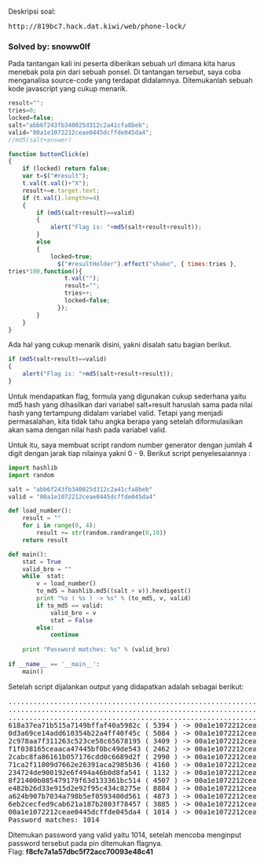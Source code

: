 Deskripsi soal:
<pre>
http://819bc7.hack.dat.kiwi/web/phone-lock/
</pre>
<h3>Solved by: snoww0lf</h3>
Pada tantangan kali ini peserta diberikan sebuah url dimana kita harus menebak pola pin dari sebuah ponsel.
Di tantangan tersebut, saya coba menganalisa source-code yang terdapat didalamnya. Ditemukanlah sebuah kode javascript yang cukup menarik.

```javascript
result="";
tries=0;
locked=false;
salt="abb6f243fb340025d312c2a41cfa8beb";
valid="00a1e1072212ceae0445dcffde045da4";
//md5(salt+answer)

function buttonClick(e)
{
	if (locked) return false;
	var t=$("#result");
	t.val(t.val()+"X");
	result+=e.target.text;
	if (t.val().length>=4)
	{
		if (md5(salt+result)==valid)
		{
			alert("Flag is: "+md5(salt+result+result));
		}
		else
		{
			locked=true;
			  $("#resultHolder").effect("shake", { times:tries }, 
tries*100,function(){
				t.val("");
				result="";
				tries++;
				locked=false;
			  });
		}
	}
}

```
Ada hal yang cukup menarik disini, yakni disalah satu bagian berikut.
```javascript
if (md5(salt+result)==valid)
{
	alert("Flag is: "+md5(salt+result+result));
}
```
Untuk mendapatkan flag, formula yang digunakan cukup sederhana yaitu md5 hash yang dihasilkan dari variabel salt+result haruslah sama 
pada nilai hash yang tertampung didalam variabel valid. Tetapi yang menjadi permasalahan, kita tidak tahu angka berapa yang setelah diformulasikan
akan sama dengan nilai hash pada variabel valid.

Untuk itu, saya membuat script random number generator dengan jumlah 4 digit dengan jarak tiap nilainya yakni 0 - 9.
Berikut script penyelesaiannya : 

```python
import hashlib
import random

salt = "abb6f243fb340025d312c2a41cfa8beb"
valid = "00a1e1072212ceae0445dcffde045da4"

def load_number():
	result = ""
	for i in range(0, 4):
		result += str(random.randrange(0,10))
	return result

def main():
	stat = True
	valid_bro = ""
	while  stat:
		v = load_number()
		to_md5 = hashlib.md5((salt + v)).hexdigest()
		print "%s ( %s ) -> %s" % (to_md5, v, valid)
		if to_md5 == valid:
			valid_bro = v
			stat = False
		else:
			continue
			
	print "Password matches: %s" % (valid_bro)
	
if __name__ == '__main__':
	main()
```

Setelah script dijalankan output yang didapatkan adalah sebagai berikut: 

<pre>
.............................................................................
.............................................................................
.............................................................................
618a37ea71b515a7149bffaf40a5982c ( 5394 ) -> 00a1e1072212ceae0445dcffde045da4
0d3a69ce14add610354b22a4ff40f45c ( 5084 ) -> 00a1e1072212ceae0445dcffde045da4
2c978aa7f311263c523ce58c65678195 ( 3409 ) -> 00a1e1072212ceae0445dcffde045da4
f1f038165ceaaca47445bf0bc49de543 ( 2462 ) -> 00a1e1072212ceae0445dcffde045da4
2cabc8fa86161b057176cdd0c6689d2f ( 2990 ) -> 00a1e1072212ceae0445dcffde045da4
71ca2f11009d7662e26391aca2985b36 ( 4160 ) -> 00a1e1072212ceae0445dcffde045da4
234724de900192e6f494a46b0d8fa541 ( 1132 ) -> 00a1e1072212ceae0445dcffde045da4
8f21400b085479179f63d133361bc514 ( 4507 ) -> 00a1e1072212ceae0445dcffde045da4
e482b26d33e915d2e92f95c434c8275e ( 8884 ) -> 00a1e1072212ceae0445dcffde045da4
a624b907b7034a798b5ef0593400d561 ( 4873 ) -> 00a1e1072212ceae0445dcffde045da4
6eb2cecfed9cab621a187b2803f78457 ( 3885 ) -> 00a1e1072212ceae0445dcffde045da4
00a1e1072212ceae0445dcffde045da4 ( 1014 ) -> 00a1e1072212ceae0445dcffde045da4
Password matches: 1014
</pre>
Ditemukan password yang valid yaitu 1014, setelah mencoba menginput password tersebut pada pin ditemukan flagnya.
<br />
Flag: <b>f8cfc7a1a57dbc5f72acc70093e48c41</b>
